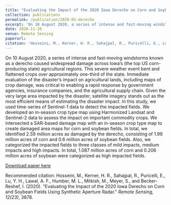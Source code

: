 ```yaml
---
title: "Evaluating the Impact of the 2020 Iowa Derecho on Corn and Soybean Fields Using Synthetic Aperture Radar"
collection: publications
permalink: /publication/2020-RS-derecho
excerpt: 'On 10 August 2020, a series of intense and fast-moving windstorms known as a derecho caused widespread damage across Iowa’s (the top US corn-producing state) agricultural regions. This severe weather event bent and flattened crops over approximately one-third of the state. Immediate evaluation of the disaster’s impact on agricultural lands, including maps of crop damage, was critical to enabling a rapid response by government agencies, insurance companies, and the agricultural supply chain. Given the very large area impacted by the disaster, satellite imagery stands out as the most efficient means of estimating the disaster impact. In this study, we used time-series of Sentinel-1 data to detect the impacted fields. We developed an in-season crop type map using Harmonized Landsat and Sentinel-2 data to assess the impact on important commodity crops. We intersected a SAR-based damage map with an in-season crop type map to create damaged area maps for corn and soybean fields. In total, we identified 2.59 million acres as damaged by the derecho, consisting of 1.99 million acres of corn and 0.6 million acres of soybean fields. Also, we categorized the impacted fields to three classes of mild impacts, medium impacts and high impacts. In total, 1.087 million acres of corn and 0.206 million acres of soybean were categorized as high impacted fields.'
date: 2020-11-26
venue: Remote Sensing
paperurl: 
citation: 'Hosseini, M., Kerner, H. R., Sahajpal, R., Puricelli, E., Lu, Y. H., Lawal, A. F., Humber, M. L., Mitkish, M., Meyer, S., and Becker-Reshef, I. (2020). &quot;Evaluating the Impact of the 2020 Iowa Derecho on Corn and Soybean Fields Using Synthetic Aperture Radar.&quot; <i>Remote Sensing, 12(23)</i>, 3878.'
---
```

On 10 August 2020, a series of intense and fast-moving windstorms known as a derecho caused widespread damage across Iowa’s (the top US corn-producing state) agricultural regions. This severe weather event bent and flattened crops over approximately one-third of the state. Immediate evaluation of the disaster’s impact on agricultural lands, including maps of crop damage, was critical to enabling a rapid response by government agencies, insurance companies, and the agricultural supply chain. Given the very large area impacted by the disaster, satellite imagery stands out as the most efficient means of estimating the disaster impact. In this study, we used time-series of Sentinel-1 data to detect the impacted fields. We developed an in-season crop type map using Harmonized Landsat and Sentinel-2 data to assess the impact on important commodity crops. We intersected a SAR-based damage map with an in-season crop type map to create damaged area maps for corn and soybean fields. In total, we identified 2.59 million acres as damaged by the derecho, consisting of 1.99 million acres of corn and 0.6 million acres of soybean fields. Also, we categorized the impacted fields to three classes of mild impacts, medium impacts and high impacts. In total, 1.087 million acres of corn and 0.206 million acres of soybean were categorized as high impacted fields.

[Download paper here](https://www.mdpi.com/2072-4292/12/23/3878/pdf)

Recommended citation: Hosseini, M., Kerner, H. R., Sahajpal, R., Puricelli, E., Lu, Y. H., Lawal, A. F., Humber, M. L., Mitkish, M., Meyer, S., and Becker-Reshef, I. (2020). &quot;Evaluating the Impact of the 2020 Iowa Derecho on Corn and Soybean Fields Using Synthetic Aperture Radar.&quot; <i>Remote Sensing, 12(23)</i>, 3878.